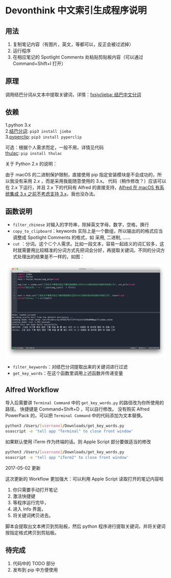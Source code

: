 # Devonthink 中文索引生成程序说明

## 用法

1. 复制笔记内容（有图片，英文，等都可以，反正会被过滤掉）
2. 运行程序
3. 在相应笔记的 Spotlight Comments 处粘贴剪贴板内容（可以通过 Command+Shift+I 打开）

## 原理

调用结巴分词从文本中提取关键词，详情：[fxsjy/jieba: 结巴中文分词](https://github.com/fxsjy/jieba)

## 依赖

1.python 3.x<br>
2.[结巴分词](https://github.com/fxsjy/jieba): `pip3 install jieba` <br>
3.[pyperclip](https://github.com/asweigart/pyperclip): `pip3 install pyperclip`<br>

可选：根据个人需求而定，一般不用，详情见代码<br>
[thulac](https://github.com/thunlp/THULAC-Python): `pip install thulac`

关于 Python 2.x 的说明：

由于 macOS 的二进制保护限制，直接使用 pip 指定安装模块是不会成功的，所以我没有采用 2.x ，而是采用我能随意使用的 3.x。
代码（稍作修改？）应该可以在 2.x 下运行，并且 2.x 下的代码有 Alfred 的直接支持，[Alfred 在 macOS 有系统集成 3.x 之前不考虑支持 3.x](http://alfredworkflow.readthedocs.io/en/latest/supported-versions.html#why-no-python-3-support)，我也没办法。

## 函数说明

- `filter_chinese` 对输入的字符串，除掉英文字母，数字，空格，换行
- `copy_to_clipboard`：keywords 实际上是一个数组，所以输出的的格式应当调整成 Spotlight Comments 的格式，如 采用, 二进制, ......
- `cut` ：分词。这个⊂个人需求。比如一段文本，容易一起歧义的词汇较多，这时就需要用比较精准的分词方式先把词会分好，再提取关键词。不同的分词方式处理出的结果是不一样的，如图：

![](/jieba%20vs%20thulac.jpg)

- `filter_keywords`：对结巴分词提取出来的关键词进行过滤
- `get_key_words`：在这个函数里调用上述函数并传递变量


## Alfred Workflow

导入后需要讲 `Terminal Command` 中的 `get_key_words.py` 的路径改为你所使用的路径。
快捷键是 Command+Shift+D ，可以自行修改。
没有购买 Alfred PowerPack 的，可以把 `Terminal Command` 中的代码添加为文本替换。

```bash
python3 /Users/[username]/Downloads/get_key_words.py
osascript -e 'tell app "Terminal" to close front window'
```

如果默认使用 iTerm 作为终端的话。则 Apple Script 部分要做适当的修改

```bash
python3 /Users/[username]/Downloads/get_key_words.py
osascript -e 'tell app "iTerm2" to close front window'
```

2017-05-02 更新

这次更新的 Workflow 更加强大：可以利用 Apple Script 读取打开的笔记内容啦

1. 你只需要手动打开笔记
2. 激活快捷键
3. 等程序运行完毕，
4. 进入 Info 界面，
5. 将关键词拷贝进去。

脚本会提取出文本拷贝到剪贴板，然后 python 程序进行提取关键词，并将关键词按指定格式拷贝到剪贴板。

## 待完成

1. 代码中的 TODO 部分
2. 发布到 pip 中方便使用
